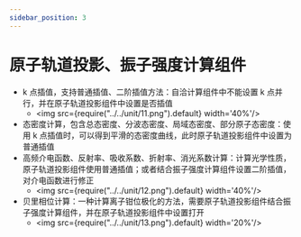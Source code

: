 ```yaml
---
sidebar_position: 3
---
```


# 原子轨道投影、振子强度计算组件

- k 点插值，支持普通插值、二阶插值方法：自洽计算组件中不能设置 k 点并行，并在原子轨道投影组件中设置是否插值
  - <img src={require("../../unit/11.png").default} width='40%'/>
- 态密度计算，包含总态密度、分波态密度、局域态密度、部分原子态密度：使用 k 点插值时，可以得到平滑的态密度曲线，此时原子轨道投影组件中设置为普通插值
- 高频介电函数、反射率、吸收系数、折射率、消光系数计算：计算光学性质，原子轨道投影组件使用普通插值；或者结合振子强度计算组件设置二阶插值，对介电函数进行修正
  - <img src={require("../../unit/12.png").default} width='40%'/>
- 贝里相位计算：一种计算离子钳位极化的方法，需要原子轨道投影组件结合振子强度计算组件，并在原子轨道投影组件中设置打开
  - <img src={require("../../unit/13.png").default} width='20%'/>